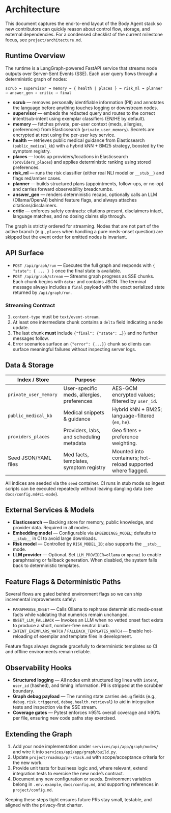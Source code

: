 # Architecture

This document captures the end-to-end layout of the Body Agent stack so new contributors can quickly reason about control flow, storage, and external dependencies. For a condensed checklist of the current milestone focus, see `project/architecture.md`.

## Runtime Overview

The runtime is a LangGraph-powered FastAPI service that streams node outputs over Server-Sent Events (SSE). Each user query flows through a deterministic graph of nodes:

```
scrub → supervisor → memory → { health | places } → risk_ml → planner → answer_gen → critic → final
```

- **scrub** — removes personally identifiable information (PII) and annotates the language before anything touches logging or downstream nodes.
- **supervisor** — embeds the redacted query and routes to the correct intent/sub-intent using exemplar classifiers (EN/HE by default).
- **memory** — fetches private, per-user context (meds, allergies, preferences) from Elasticsearch (`private_user_memory`). Secrets are encrypted at rest using the per-user key service.
- **health** — retrieves public medical guidance from Elasticsearch (`public_medical_kb`) with a hybrid kNN + BM25 strategy, boosted by the symptom registry.
- **places** — looks up providers/locations in Elasticsearch (`providers_places`) and applies deterministic ranking using stored preferences.
- **risk_ml** — runs the risk classifier (either real NLI model or `__stub__`) and flags red/amber cases.
- **planner** — builds structured plans (appointments, follow-ups, or no-op) and carries forward observability breadcrumbs.
- **answer_gen** — renders deterministic recaps, optionally calls an LLM (Ollama/OpenAI) behind feature flags, and always attaches citations/disclaimers.
- **critic** — enforces safety contracts: citations present, disclaimers intact, language matches, and no dosing claims slip through.

The graph is strictly ordered for streaming. Nodes that are not part of the active branch (e.g., `places` when handling a pure meds-onset question) are skipped but the event order for emitted nodes is invariant.

## API Surface

- `POST /api/graph/run` — Executes the full graph and responds with `{ "state": { ... } }` once the final state is available.
- `POST /api/graph/stream` — Streams graph progress as SSE chunks. Each chunk begins with `data:` and contains JSON. The terminal message always includes a `final` payload with the exact serialized state returned by `/api/graph/run`.

### Streaming Contract

1. `content-type` must be `text/event-stream`.
2. At least one intermediate chunk contains a `delta` field indicating a node update.
3. The last chunk **must** include `{"final": {"state": …}}` and no further messages follow.
4. Error scenarios surface an `{"error": {...}}` chunk so clients can surface meaningful failures without inspecting server logs.

## Data & Storage

| Index / Store            | Purpose                                   | Notes |
|--------------------------|-------------------------------------------|-------|
| `private_user_memory`    | User-specific meds, allergies, preferences| AES-GCM encrypted values; filtered by `user_id`. |
| `public_medical_kb`      | Medical snippets & guidance               | Hybrid kNN + BM25; language-filtered (`en`, `he`). |
| `providers_places`       | Providers, labs, and scheduling metadata  | Geo filters + preference weighting. |
| Seed JSON/YAML files     | Med facts, templates, symptom registry    | Mounted into containers; hot-reload supported where flagged. |

All indices are seeded via the `seed` container. CI runs in stub mode so ingest scripts can be executed repeatedly without leaving dangling data (see `docs/config.md#ci-mode`).

## External Services & Models

- **Elasticsearch** — Backing store for memory, public knowledge, and provider data. Required in all modes.
- **Embedding model** — Configurable via `EMBEDDINGS_MODEL`; defaults to `__stub__` in CI to avoid large downloads.
- **Risk model** — Controlled by `RISK_MODEL_ID`; also supports the `__stub__` mode.
- **LLM provider** — Optional. Set `LLM_PROVIDER=ollama` or `openai` to enable paraphrasing or fallback generation. When disabled, the system falls back to deterministic templates.

## Feature Flags & Deterministic Paths

Several flows are gated behind environment flags so we can ship incremental improvements safely:

- `PARAPHRASE_ONSET` — Calls Ollama to rephrase deterministic meds-onset facts while validating that numerics remain unchanged.
- `ONSET_LLM_FALLBACK` — Invokes an LLM when no vetted onset fact exists to produce a short, number-free neutral blurb.
- `INTENT_EXEMPLARS_WATCH` / `FALLBACK_TEMPLATES_WATCH` — Enable hot-reloading of exemplar and template files in development.

Feature flags always degrade gracefully to deterministic templates so CI and offline environments remain reliable.

## Observability Hooks

- **Structured logging** — All nodes emit structured log lines with `intent`, `user_id` (hashed), and timing information. PII is stripped at the scrubber boundary.
- **Graph debug payload** — The running state carries `debug` fields (e.g., `debug.risk.triggered`, `debug.health.retrieval`) to aid in integration tests and inspection via the SSE stream.
- **Coverage gates** — Pytest enforces ≥95% overall coverage and ≥90% per file, ensuring new code paths stay exercised.

## Extending the Graph

1. Add your node implementation under `services/api/app/graph/nodes/` and wire it into `services/api/app/graph/build.py`.
2. Update `project/roadmap/pr-stack.md` with scope/acceptance criteria for the new work.
3. Provide unit tests for business logic and, where relevant, extend integration tests to exercise the new node’s contract.
4. Document any new configuration or seeds. Environment variables belong in `.env.example`, `docs/config.md`, and supporting references in `project/config.md`.

Keeping these steps tight ensures future PRs stay small, testable, and aligned with the privacy-first charter.
